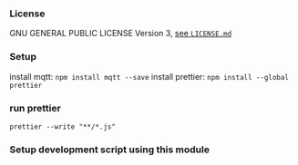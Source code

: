 ### License

GNU GENERAL PUBLIC LICENSE Version 3, [see `LICENSE.md`](LICENSE.md)

### Setup

install mqtt: `npm install mqtt --save`
install prettier: `npm install --global prettier`

### run prettier

`prettier --write "**/*.js"`

### Setup development script using this module


